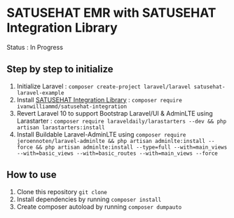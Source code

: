 # SATUSEHAT EMR with SATUSEHAT Integration Library
Status : In Progress

## Step by step to initialize 
1. Initialize Laravel : ```composer create-project laravel/laravel satusehat-laravel-example```
2. Install [SATUSEHAT Integration Library](https://github.com/ivanwilliammd/satusehat-integration) : ```composer require ivanwilliammd/satusehat-integration```
3. Revert Laravel 10 to support Bootstrap Laravel/UI & AdminLTE using Larastarter : ```composer require laraveldaily/larastarters --dev && php artisan larastarters:install```
4. Install Buildable Laravel-AdminLTE using ```composer require jeroennoten/laravel-adminlte && php artisan adminlte:install --force && php artisan adminlte:install --type=full --with=main_views --with=basic_views --with=basic_routes --with=main_views --force```

## How to use
1. Clone this repository ```git clone```
2. Install dependencies by running ```composer install```
3. Create composer autoload by running ```composer dumpauto```
